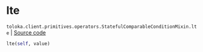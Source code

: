 # lte
`toloka.client.primitives.operators.StatefulComparableConditionMixin.lte` | [Source code](https://github.com/Toloka/toloka-kit/blob/v1.2.2/src/client/primitives/operators.py#L188)

```python
lte(self, value)
```


